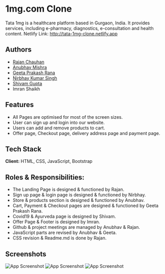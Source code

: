 
# 1mg.com Clone

Tata 1mg is a healthcare platform based in Gurgaon, India. It provides services, including e-pharmacy, diagnostics, e-consultation and health content. Netlify Link: http://tata-1mg-clone.netlify.app


## Authors

- [Rajan Chauhan](https://github.com/rajanchauhan165)
- [Anubhav Mishra](https://github.com/anubhav4968)
- [Geeta Prakash Rana](https://github.com/Geetu-Rana)
- [Nirbhay Kumar Singh](https://github.com/nirbhay244)
- [Shivam Gupta](https://github.com/shivamcool12345)
- Imran Shaikh

## Features

- All Pages are optimised for most of the screen sizes.
- User can sign up and login into our website.
- Users can add and remove products to cart.
- Offer page, Checkout page, delivery address page and payment page.


## Tech Stack

**Client:** HTML, CSS, JavaScript, Bootstrap




## Roles & Responsibilities:
- The Landing Page is designed & functioned by Rajan.
- Sign up page & login page is designed & functioned by Nirbhay.
- Store & products section is designed & functioned by Anubhav.
- Cart, Payment & Checkout pages are designed & functioned by Geeta Prakash Rana.
- Covid19 & Ayurveda page is designed by Shivam.
- Offer Page & Footer is designed by Imran.
- Github & project meetings are managed by Anubhav & Rajan.
- JavaScript parts are revised by Anubhav & Geeta.
- CSS revision & Readme.md is done by Rajan.
## Screenshots

![App Screenshot](https://i.ibb.co/f1DsWvr/Screenshot-185.png)
![App Screenshot](https://i.ibb.co/m5dhMKc/Screenshot-187.png)
![App Screenshot](https://i.ibb.co/Bcn9s5z/Screenshot-186.png)

